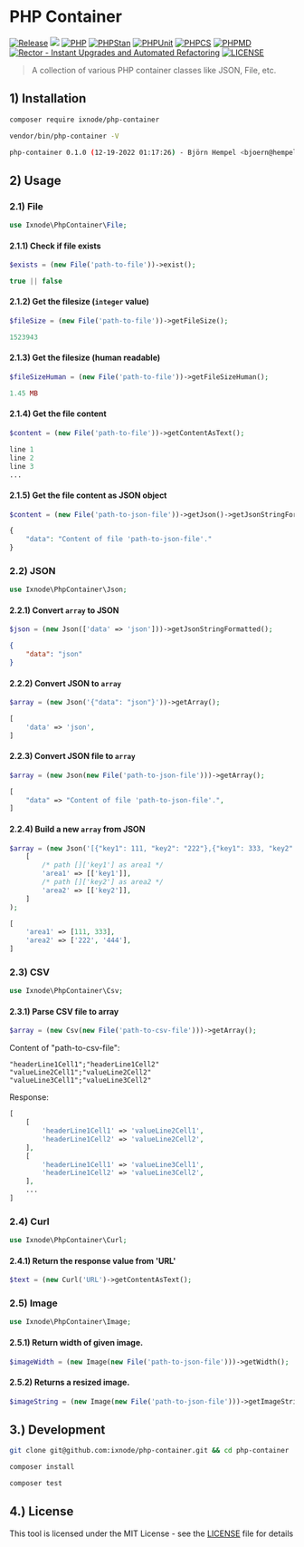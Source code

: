 # PHP Container

[![Release](https://img.shields.io/github/v/release/ixnode/php-container)](https://github.com/ixnode/php-container/releases)
[![](https://img.shields.io/github/release-date/ixnode/php-container)](https://github.com/twelvepics-com/php-calendar-builder/releases)
[![PHP](https://img.shields.io/badge/PHP-^8.0-777bb3.svg?logo=php&logoColor=white&labelColor=555555&style=flat)](https://www.php.net/supported-versions.php)
[![PHPStan](https://img.shields.io/badge/PHPStan-Level%20Max-777bb3.svg?style=flat)](https://phpstan.org/user-guide/rule-levels)
[![PHPUnit](https://img.shields.io/badge/PHPUnit-Unit%20Tests-6b9bd2.svg?style=flat)](https://phpunit.de)
[![PHPCS](https://img.shields.io/badge/PHPCS-PSR12-416d4e.svg?style=flat)](https://www.php-fig.org/psr/psr-12/)
[![PHPMD](https://img.shields.io/badge/PHPMD-ALL-364a83.svg?style=flat)](https://github.com/phpmd/phpmd)
[![Rector - Instant Upgrades and Automated Refactoring](https://img.shields.io/badge/Rector-PHP%208.0-73a165.svg?style=flat)](https://github.com/rectorphp/rector)
[![LICENSE](https://img.shields.io/github/license/ixnode/php-container)](https://github.com/ixnode/php-container/blob/master/LICENSE)

> A collection of various PHP container classes like JSON, File, etc.

## 1) Installation

```bash
composer require ixnode/php-container
```

```bash
vendor/bin/php-container -V
```

```bash
php-container 0.1.0 (12-19-2022 01:17:26) - Björn Hempel <bjoern@hempel.li>
```

## 2) Usage

### 2.1) File

```php
use Ixnode\PhpContainer\File;
```

#### 2.1.1) Check if file exists

```php
$exists = (new File('path-to-file'))->exist();
```

```php
true || false
```

#### 2.1.2) Get the filesize (`integer` value)

```php
$fileSize = (new File('path-to-file'))->getFileSize();
```

```php
1523943
```

#### 2.1.3) Get the filesize (human readable)

```php
$fileSizeHuman = (new File('path-to-file'))->getFileSizeHuman();
```

```php
1.45 MB
```

#### 2.1.4) Get the file content

```php
$content = (new File('path-to-file'))->getContentAsText();
```

```php
line 1
line 2
line 3
...
```

#### 2.1.5) Get the file content as JSON object

```php
$content = (new File('path-to-json-file'))->getJson()->getJsonStringFormatted();
```

```php
{
    "data": "Content of file 'path-to-json-file'."
}
```

### 2.2) JSON

```php
use Ixnode\PhpContainer\Json;
```

#### 2.2.1) Convert `array` to JSON

```php
$json = (new Json(['data' => 'json']))->getJsonStringFormatted();
```

```json
{
    "data": "json"
}
```

#### 2.2.2) Convert JSON to `array`

```php
$array = (new Json('{"data": "json"}'))->getArray();
```

```php
[
    'data' => 'json',
]
```

#### 2.2.3) Convert JSON file to `array`

```php
$array = (new Json(new File('path-to-json-file')))->getArray();
```

```php
[
    "data" => "Content of file 'path-to-json-file'.",
]
```

#### 2.2.4) Build a new `array` from JSON

```php
$array = (new Json('[{"key1": 111, "key2": "222"},{"key1": 333, "key2": "444"}]'))->buildArray(
    [
        /* path []['key1'] as area1 */
        'area1' => [['key1']],
        /* path []['key2'] as area2 */
        'area2' => [['key2']],
    ]
);
```

```php
[
    'area1' => [111, 333],
    'area2' => ['222', '444'],
]
```

### 2.3) CSV

```php
use Ixnode\PhpContainer\Csv;
```

#### 2.3.1) Parse CSV file to array

```php
$array = (new Csv(new File('path-to-csv-file')))->getArray();
```

Content of "path-to-csv-file":

```text
"headerLine1Cell1";"headerLine1Cell2"
"valueLine2Cell1";"valueLine2Cell2"
"valueLine3Cell1";"valueLine3Cell2"
```

Response:

```php
[
    [
        'headerLine1Cell1' => 'valueLine2Cell1',
        'headerLine1Cell2' => 'valueLine2Cell2',
    ],    
    [
        'headerLine1Cell1' => 'valueLine3Cell1',
        'headerLine1Cell2' => 'valueLine3Cell2',
    ],
    ...
]
```

### 2.4) Curl

```php
use Ixnode\PhpContainer\Curl;
```

#### 2.4.1) Return the response value from 'URL'

```php
$text = (new Curl('URL')->getContentAsText();
```

### 2.5) Image

```php
use Ixnode\PhpContainer\Image;
```

#### 2.5.1) Return width of given image.

```php
$imageWidth = (new Image(new File('path-to-json-file')))->getWidth();
```

#### 2.5.2) Returns a resized image.

```php
$imageString = (new Image(new File('path-to-json-file')))->getImageString(1000, Image::FORMAT_JPG, 85);
```

## 3.) Development

```bash
git clone git@github.com:ixnode/php-container.git && cd php-container
```

```bash
composer install
```

```bash
composer test
```

## 4.) License

This tool is licensed under the MIT License - see the [LICENSE](/LICENSE) file for details